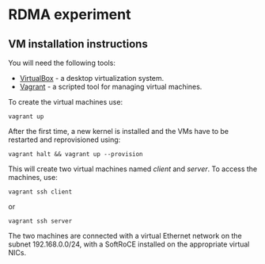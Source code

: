 # RDMA experiment

## VM installation instructions

You will need the following tools:

* [VirtualBox](https://www.virtualbox.org/wiki/Downloads) - a desktop virtualization system.
* [Vagrant](https://www.virtualbox.org/wiki/Downloads) - a scripted tool for managing virtual machines.

To create the virtual machines use:

    vagrant up

After the first time, a new kernel is installed and the VMs have to be restarted and reprovisioned using:

    vagrant halt && vagrant up --provision

This will create two virtual machines named *client* and *server*. To access
the machines, use:

    vagrant ssh client

or

    vagrant ssh server

The two machines are connected with a virtual Ethernet network on the subnet
192.168.0.0/24, with a SoftRoCE installed on the appropriate virtual NICs.
